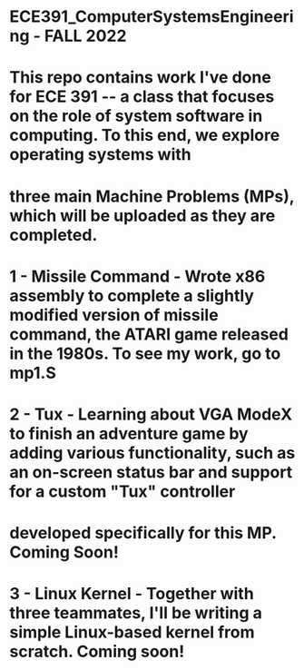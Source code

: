 # ECE391_ComputerSystemsEngineering - FALL 2022

# This repo contains work I've done for ECE 391 -- a class that focuses on the role of system software in computing. To this end, we explore operating systems with
# three main Machine Problems (MPs), which will be uploaded as they are completed.

# 1 - Missile Command - Wrote x86 assembly to complete a slightly modified version of missile command, the ATARI game released in the 1980s. To see my work, go to mp1.S
# 2 - Tux - Learning about VGA ModeX to finish an adventure game by adding various functionality, such as an on-screen status bar and support for a custom "Tux" controller
#     developed specifically for this MP. Coming Soon!
# 3 - Linux Kernel - Together with three teammates, I'll be writing a simple Linux-based kernel from scratch. Coming soon!
